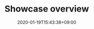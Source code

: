 ---
title: "Showcase overview"
date: 2020-01-19T15:43:38+09:00
description: My portfolio, repos, works overview page
enableBio: false
---